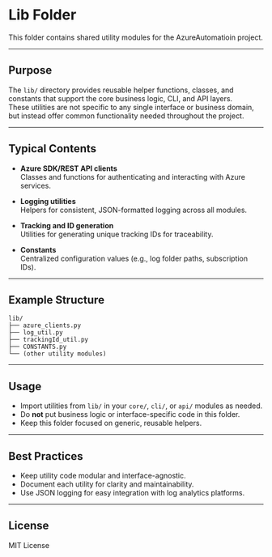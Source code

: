 # Lib Folder

This folder contains shared utility modules for the AzureAutomatioin project.

---

## Purpose

The `lib/` directory provides reusable helper functions, classes, and constants that support the core business logic, CLI, and API layers.  
These utilities are not specific to any single interface or business domain, but instead offer common functionality needed throughout the project.

---

## Typical Contents

- **Azure SDK/REST API clients**  
  Classes and functions for authenticating and interacting with Azure services.

- **Logging utilities**  
  Helpers for consistent, JSON-formatted logging across all modules.

- **Tracking and ID generation**  
  Utilities for generating unique tracking IDs for traceability.

- **Constants**  
  Centralized configuration values (e.g., log folder paths, subscription IDs).

---

## Example Structure

```
lib/
├── azure_clients.py
├── log_util.py
├── trackingId_util.py
├── CONSTANTS.py
└── (other utility modules)
```

---

## Usage

- Import utilities from `lib/` in your `core/`, `cli/`, or `api/` modules as needed.
- Do **not** put business logic or interface-specific code in this folder.
- Keep this folder focused on generic, reusable helpers.

---

## Best Practices

- Keep utility code modular and interface-agnostic.
- Document each utility for clarity and maintainability.
- Use JSON logging for easy integration with log analytics platforms.

---

## License

MIT License